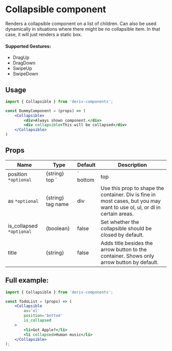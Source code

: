 # Collapsible component
Renders a collapsible component on a list of children. 
Can also be used dynamically in situations where there might be no collapsible item. In that case, it will just renders a static box.

#### Supported Gestures:
- DragUp
- DragDown
- SwipeUp
- SwipeDown
 
## Usage
 
```jsx
import { Collapsible } from 'deriv-components';

const DummyComponent = (props) => (
    <Collapsible>
        <div>Always shown component.</div>
        <div collapsible>This will be collapsed</div>
    </Collapsible>
)
```

## Props

| Name                     | Type                   | Default | Description                                                                                                              |
|--------------------------|------------------------|---------|--------------------------------------------------------------------------------------------------------------------------|
| position `*optional`     | {string} top `|` bottom  | top     | Set where to put the arrow button.                                                                                     |
| as `*optional`           | {string} tag name      | div     | Use this prop to shape the container. Div is fine in most cases, but you may want to use ol, ul, or dl in certain areas. |
| is_collapsed `*optional` | {boolean}              | false   | Set whether the collapsible should be closed by default.                                                                 |
| title                    | {string}               | false   | Adds title besides the arrow button to the container. Shows only arrow button by default.                                |



## Full example:

```jsx
import { Collapsible } from 'deriv-components';

const TodoList = (props) => (
    <Collapsible
        as='ol'
        position='bottom'
        is_collapsed
    >
        <li>Got Apple?</li>
        <li collapsed>Human music</li>
    </Collapsible>
);
```
